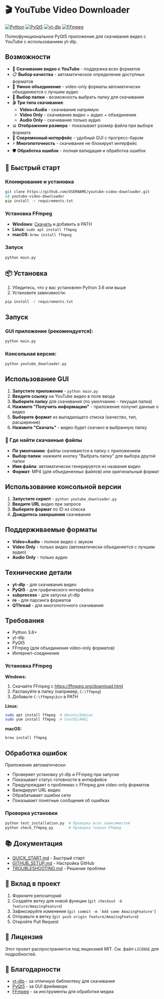 # 🎬 YouTube Video Downloader

[![Python](https://img.shields.io/badge/Python-3.6+-blue.svg)](https://python.org)
[![PyQt5](https://img.shields.io/badge/PyQt5-5.15.9-green.svg)](https://pypi.org/project/PyQt5/)
[![yt-dlp](https://img.shields.io/badge/yt--dlp-2023.12.30-red.svg)](https://pypi.org/project/yt-dlp/)
[![FFmpeg](https://img.shields.io/badge/FFmpeg-Required-orange.svg)](https://ffmpeg.org/)

Полнофункциональное PyQt5 приложение для скачивания видео с YouTube с использованием yt-dlp.

## Возможности

- 🎥 **Скачивание видео с YouTube** - поддержка всех форматов
- 📋 **Выбор качества** - автоматическое определение доступных форматов
- 🔄 **Умное объединение** - video-only форматы автоматически объединяются с лучшим аудио
- 📁 **Выбор папки** - возможность выбрать папку для скачивания
- 🎬 **Три типа скачивания**:
  - **Video+Audio** - скачивание напрямую
  - **Video Only** - скачивание видео + аудио + объединение
  - **Audio Only** - скачивание только аудио
- 📊 **Отображение размера** - показывает размер файла при выборе формата
- 🎨 **Современный интерфейс** - удобный GUI с прогресс-баром
- ⚡ **Многопоточность** - скачивание не блокирует интерфейс
- 🛡️ **Обработка ошибок** - полная валидация и обработка ошибок

## 🚀 Быстрый старт

### Клонирование и установка
```bash
git clone https://github.com/USERNAME/youtube-video-downloader.git
cd youtube-video-downloader
pip install -r requirements.txt
```

### Установка FFmpeg
- **Windows**: [Скачать](https://ffmpeg.org/download.html) и добавить в PATH
- **Linux**: `sudo apt install ffmpeg`
- **macOS**: `brew install ffmpeg`

### Запуск
```bash
python main.py
```

## 📦 Установка

1. Убедитесь, что у вас установлен Python 3.6 или выше
2. Установите зависимости:
```bash
pip install -r requirements.txt
```

## Запуск

### GUI приложение (рекомендуется):
```bash
python main.py
```

### Консольная версия:
```bash
python youtube_downloader.py
```

## Использование GUI

1. **Запустите приложение** - `python main.py`
2. **Введите ссылку** на YouTube видео в поле ввода
3. **Выберите папку** для скачивания (по умолчанию - текущая папка)
4. **Нажмите "Получить информацию"** - приложение получит данные о видео
5. **Выберите формат** из выпадающего списка (качество, тип, расширение)
6. **Нажмите "Скачать"** - видео будет скачано в выбранную папку

### 📁 Где найти скачанные файлы

- **По умолчанию**: файлы скачиваются в папку с приложением
- **Выбор папки**: нажмите кнопку "Выбрать папку" для выбора другой папки
- **Имя файла**: автоматически генерируется из названия видео
- **Формат**: MP4 (для объединенных файлов) или оригинальный формат

## Использование консольной версии

1. **Запустите скрипт** - `python youtube_downloader.py`
2. **Введите URL** видео при запросе
3. **Выберите формат** по ID из списка
4. **Дождитесь завершения** скачивания

## Поддерживаемые форматы

- **Video+Audio** - полное видео с звуком
- **Video Only** - только видео (автоматически объединяется с лучшим аудио)
- **Audio Only** - только аудио

## Технические детали

- **yt-dlp** - для скачивания видео
- **PyQt5** - для графического интерфейса
- **subprocess** - для запуска yt-dlp
- **re** - для парсинга форматов
- **QThread** - для многопоточного скачивания

## Требования

- Python 3.6+
- yt-dlp
- PyQt5
- FFmpeg (для объединения video-only форматов)
- Интернет-соединение

### Установка FFmpeg

**Windows:**
1. Скачайте FFmpeg с https://ffmpeg.org/download.html
2. Распакуйте в папку (например, `C:\ffmpeg`)
3. Добавьте `C:\ffmpeg\bin` в PATH

**Linux:**
```bash
sudo apt install ffmpeg  # Ubuntu/Debian
sudo yum install ffmpeg  # CentOS/RHEL
```

**macOS:**
```bash
brew install ffmpeg
```

## Обработка ошибок

Приложение автоматически:
- Проверяет установку yt-dlp и FFmpeg при запуске
- Показывает статус готовности в интерфейсе
- Предупреждает о проблемах с FFmpeg для video-only форматов
- Валидирует URL видео
- Обрабатывает ошибки сети
- Показывает понятные сообщения об ошибках

### Проверка установки

```bash
python test_installation.py  # Проверка всех зависимостей
python check_ffmpeg.py       # Проверка только FFmpeg
```

## 📚 Документация

- [QUICK_START.md](QUICK_START.md) - Быстрый старт
- [GITHUB_SETUP.md](GITHUB_SETUP.md) - Настройка GitHub
- [TROUBLESHOOTING.md](TROUBLESHOOTING.md) - Решение проблем

## 🤝 Вклад в проект

1. Форкните репозиторий
2. Создайте ветку для новой функции (`git checkout -b feature/AmazingFeature`)
3. Зафиксируйте изменения (`git commit -m 'Add some AmazingFeature'`)
4. Отправьте в ветку (`git push origin feature/AmazingFeature`)
5. Откройте Pull Request

## 📄 Лицензия

Этот проект распространяется под лицензией MIT. См. файл `LICENSE` для подробностей.

## 🙏 Благодарности

- [yt-dlp](https://github.com/yt-dlp/yt-dlp) - за отличную библиотеку для скачивания
- [PyQt5](https://www.riverbankcomputing.com/software/pyqt/) - за GUI фреймворк
- [FFmpeg](https://ffmpeg.org/) - за инструменты для обработки медиа
